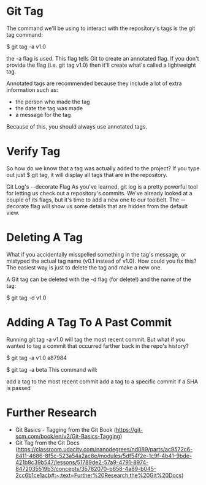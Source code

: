 # Git Tag

The command we'll be using to interact with the repository's tags is the git tag command:

$ git tag -a v1.0


the -a flag is used. This flag tells Git to create an annotated flag. If you don't provide the flag (i.e. git tag v1.0) 
then it'll create what's called a lightweight tag.

Annotated tags are recommended because they include a lot of extra information such as:

* the person who made the tag
* the date the tag was made
* a message for the tag


Because of this, you should always use annotated tags.

# Verify Tag
So how do we know that a tag was actually added to the project? 
If you type out just $ git tag, it will display all tags that are in the repository.


Git Log's --decorate Flag
As you've learned, git log is a pretty powerful tool for letting us check out a repository's commits. 
We've already looked at a couple of its flags, but it's time to add a new one to our toolbelt. 
The --decorate flag will show us some details that are hidden from the default view.

# Deleting A Tag
What if you accidentally misspelled something in the tag's message, or mistyped the actual tag name (v0.1 instead of v1.0). 
How could you fix this? The easiest way is just to delete the tag and make a new one.

A Git tag can be deleted with the -d flag (for delete!) and the name of the tag:

$ git tag -d v1.0

# Adding A Tag To A Past Commit
Running git tag -a v1.0 will tag the most recent commit. But what if you wanted to tag a commit that occurred farther back in the repo's history?

$ git tag -a v1.0 a87984

$ git tag -a beta
This command will:

add a tag to the most recent commit
add a tag to a specific commit if a SHA is passed

# Further Research
* Git Basics - Tagging from the Git Book (https://git-scm.com/book/en/v2/Git-Basics-Tagging)
* Git Tag from the Git Docs (https://classroom.udacity.com/nanodegrees/nd089/parts/ac9572c6-8411-4686-8f5c-523a54a2ac8e/modules/5df54f2e-1c9f-4b41-9bde-421b8c39b547/lessons/51789de2-57a9-4791-8974-8472035519b3/concepts/35782070-b658-4a89-b045-2cc6b1ce1acb#:~:text=Further%20Research,the%20Git%20Docs)
